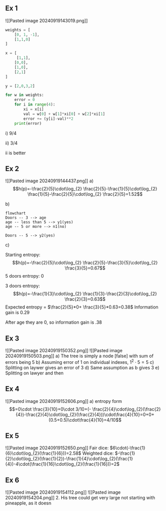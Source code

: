## Ex 1
![[Pasted image 20240919143019.png]]

```python
weights = [
    [0, 1, -1],
	[1,1,0]
]

x = [
	 [1,1],
	[0,0],
	[1,0],
	[2,1]
]

y = [2,0,3,2]

for w in weights:
	error = 0
	for i in range(4):
		xi = x[i]
		val = w[0] + w[1]*xi[0] + w[2]*xi[1]
		error += (y[i]-val)**2
	print(error)
```
i)
9/4

ii) 3/4

ii is better

## Ex 2
![[Pasted image 20240919144437.png]]
a)
$$h(p)=-\frac{2}{5}\cdot\log_{2} \frac{2}{5}-\frac{1}{5}\cdot\log_{2} \frac{1}{5}-\frac{2}{5}\cdot\log_{2} \frac{2}{5}=1.52$$

b)
```mermaid
flowchart
Doors -- 3 --> age
age -- less than 5 --> y1(yes)
age -- 5 or more --> n1(no)

Doors -- 5 --> y2(yes)
```

c)

Starting entropy:
$$h(p)=-\frac{2}{5}\cdot\log_{2} \frac{2}{5}-\frac{3}{5}\cdot\log_{2} \frac{3}{5}=0.67$$
5 doors entropy: 0

3 doors entropy:
$$h(p)=-\frac{1}{3}\cdot\log_{2} \frac{1}{3}-\frac{2}{3}\cdot\log_{2} \frac{2}{3}=0.63$$
Expected entropy = $\frac{2}{5}*0+ \frac{3}{5}*0.63=0.38$
Information gain is 0.29

After age they are 0, so information gain is .38

## Ex 3
![[Pasted image 20240919150352.png]]
![[Pasted image 20240919150503.png]]
a)
The tree is simply a node \[false\] with sum of errors being 5
b)
Assuming error of 1 on individual indexes, $1^{2}\cdot5=5$
c)
Splitting on laywer gives an error of 3
d)
Same assumption as b gives 3
e)
Splitting on lawyer and then 

## Ex 4
![[Pasted image 20240919152606.png]]
a)
entropy form $$=0\cdot \frac{3}{10}+0\cdot 3/10+(- \frac{2}{4}\cdot\log_{2}(\frac{2}{4})-\frac{2}{4}\cdot\log_{2}(\frac{2}{4}))\cdot\frac{4}{10}=0+0+(0.5+0.5)\cdot\frac{4}{10}=4/10$$
## Ex 5
![[Pasted image 20240919152650.png]]
Fair dice:
$6\cdot(-\frac{1}{6}\cdot\log_{2}(\frac{1}{6}))=2.58$
Weighted dice:
$-\frac{1}{2}\cdot\log_{2}(\frac{1}{2})-\frac{1}{4}\cdot\log_{2}(\frac{1}{4})-4\cdot(\frac{1}{16}\cdot\log_{2}(\frac{1}{16}))=2$

## Ex 6
![[Pasted image 20240919154112.png]]
![[Pasted image 20240919154204.png]]
2. His tree could get very large not starting with pineapple, as it doesn